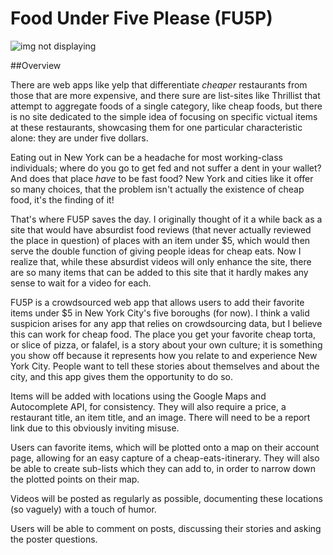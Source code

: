 # Food Under Five Please (FU5P)

![img not displaying](/images/fu5p/fu5pLog2.svg?raw=true "Optional Title")

##Overview

There are web apps like yelp that differentiate *cheaper* restaurants from those that are more expensive, and there sure are list-sites like Thrillist that attempt to aggregate foods of a single category, like cheap foods, but there is no site dedicated to the simple idea of focusing on specific victual items at these restaurants, showcasing them for one particular characteristic alone: they are under five dollars. 

Eating out in New York can be a headache for most working-class individuals; where do you go to get fed and not suffer a dent in your wallet? And does that place *have* to be fast food? New York and cities like it offer so many choices, that the problem isn't actually the existence of cheap food, it's the finding of it!

That's where FU5P saves the day. I originally thought of it a while back as a site that would have absurdist food reviews (that never actually reviewed the place in question) of places with an item under $5, which would then serve the double function of giving people ideas for cheap eats. Now I realize that, while these absurdist videos will only enhance the site, there are so many items that can be added to this site that it hardly makes any sense to wait for a video for each. 

FU5P is a crowdsourced web app that allows users to add their favorite items under $5 in New York City's five boroughs (for now). I think a valid suspicion arises for any app that relies on crowdsourcing data, but I believe this can work for cheap food. The place you get your favorite cheap torta, or slice of pizza, or falafel, is a story about your own culture; it is something you show off because it represents how you relate to and experience New York City. People want to tell these stories about themselves and about the city, and this app gives them the opportunity to do so. 

Items will be added with locations using the Google Maps and Autocomplete API, for consistency. They will also require a price, a restaurant title, an item title, and an image. There will need to be a report link due to this obviously inviting misuse. 

Users can favorite items, which will be plotted onto a map on their account page, allowing for an easy capture of a cheap-eats-itinerary. They will also be able to create sub-lists which they can add to, in order to narrow down the plotted points on their map.

Videos will be posted as regularly as possible, documenting these locations (so vaguely) with a touch of humor.

Users will be able to comment on posts, discussing their stories and asking the poster questions.
